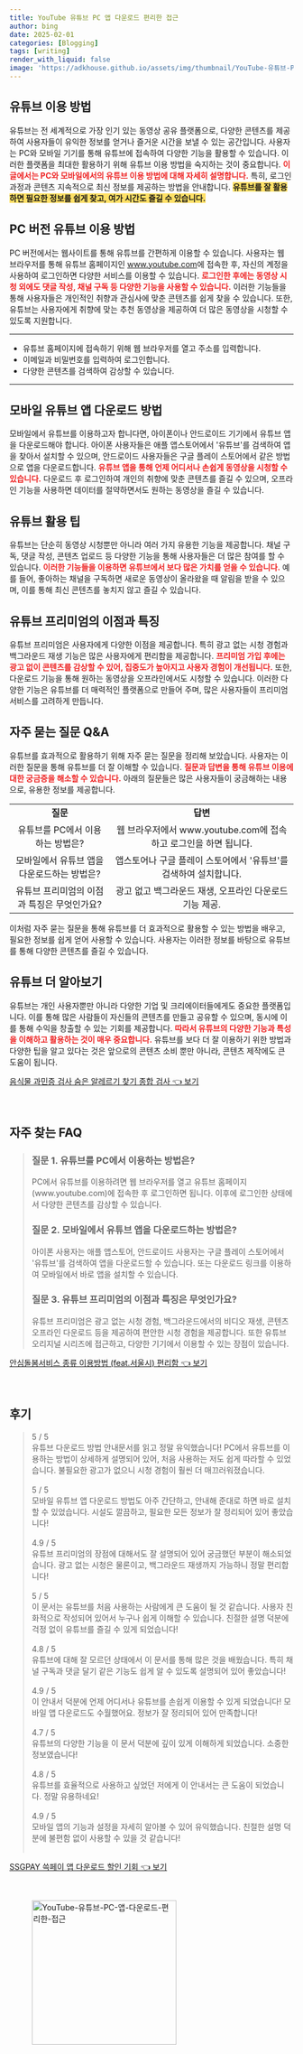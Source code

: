 ```yaml
---
title: YouTube 유튜브 PC 앱 다운로드 편리한 접근
author: bing
date: 2025-02-01
categories: [Blogging]
tags: [writing]
render_with_liquid: false
image: 'https://adkhouse.github.io/assets/img/thumbnail/YouTube-유튜브-PC-앱-다운로드-편리한-접근.webp'
---
```



<h2 id='유튜브_이용_방법'>유튜브 이용 방법</h2>

<p>유튜브는 전 세계적으로 가장 인기 있는 동영상 공유 플랫폼으로, 다양한 콘텐츠를 제공하여 사용자들이 유익한 정보를 얻거나 즐거운 시간을 보낼 수 있는 공간입니다. 사용자는 PC와 모바일 기기를 통해 유튜브에 접속하여 다양한 기능을 활용할 수 있습니다. 이러한 플랫폼을 최대한 활용하기 위해 유튜브 이용 방법을 숙지하는 것이 중요합니다. <b><span style="color: #ee2323;">이 글에서는 PC와 모바일에서의 유튜브 이용 방법에 대해 자세히 설명합니다.</span></b> 특히, 로그인 과정과 콘텐츠 지속적으로 최신 정보를 제공하는 방법을 안내합니다. <b><span style="background-color: #ffe066;">유튜브를 잘 활용하면 필요한 정보를 쉽게 찾고, 여가 시간도 즐길 수 있습니다.</span></b></p>

<h2 id='PC_버전_유튜브_이용_방법'>PC 버전 유튜브 이용 방법</h2>

<p>PC 버전에서는 웹사이트를 통해 유튜브를 간편하게 이용할 수 있습니다. 사용자는 웹 브라우저를 통해 유튜브 홈페이지인 <a href="https://www.youtube.com">www.youtube.com</a>에 접속한 후, 자신의 계정을 사용하여 로그인하면 다양한 서비스를 이용할 수 있습니다. <b><span style="color: #ee2323;">로그인한 후에는 동영상 시청 외에도 댓글 작성, 채널 구독 등 다양한 기능을 사용할 수 있습니다.</span></b> 이러한 기능들을 통해 사용자들은 개인적인 취향과 관심사에 맞춘 콘텐츠를 쉽게 찾을 수 있습니다. 또한, 유튜브는 사용자에게 취향에 맞는 추천 동영상을 제공하여 더 많은 동영상을 시청할 수 있도록 지원합니다.</p>

<hr />

<ul>
    <li>유튜브 홈페이지에 접속하기 위해 웹 브라우저를 열고 주소를 입력합니다.</li>
    <li>이메일과 비밀번호를 입력하여 로그인합니다.</li>
    <li>다양한 콘텐츠를 검색하여 감상할 수 있습니다.</li>
</ul>

<hr />

<h2 id='모바일_유튜브_앱_다운로드_방법'>모바일 유튜브 앱 다운로드 방법</h2>

<p>모바일에서 유튜브를 이용하고자 합니다면, 아이폰이나 안드로이드 기기에서 유튜브 앱을 다운로드해야 합니다. 아이폰 사용자들은 애플 앱스토어에서 '유튜브'를 검색하여 앱을 찾아서 설치할 수 있으며, 안드로이드 사용자들은 구글 플레이 스토어에서 같은 방법으로 앱을 다운로드합니다. <b><span style="color: #ee2323;">유튜브 앱을 통해 언제 어디서나 손쉽게 동영상을 시청할 수 있습니다.</span></b> 다운로드 후 로그인하여 개인의 취향에 맞춘 콘텐츠를 즐길 수 있으며, 오프라인 기능을 사용하면 데이터를 절약하면서도 원하는 동영상을 즐길 수 있습니다.</p>

<h2 id='유튜브_활용_팁'>유튜브 활용 팁</h2>

<p>유튜브는 단순히 동영상 시청뿐만 아니라 여러 가지 유용한 기능을 제공합니다. 채널 구독, 댓글 작성, 콘텐츠 업로드 등 다양한 기능을 통해 사용자들은 더 많은 참여를 할 수 있습니다. <b><span style="color: #ee2323;">이러한 기능들을 이용하면 유튜브에서 보다 많은 가치를 얻을 수 있습니다.</span></b> 예를 들어, 좋아하는 채널을 구독하면 새로운 동영상이 올라왔을 때 알림을 받을 수 있으며, 이를 통해 최신 콘텐츠를 놓치지 않고 즐길 수 있습니다.</p>

<h2 id='유튜브_프리미엄_이점_특징'>유튜브 프리미엄의 이점과 특징</h2>

<p>유튜브 프리미엄은 사용자에게 다양한 이점을 제공합니다. 특히 광고 없는 시청 경험과 백그라운드 재생 기능은 많은 사용자에게 편리함을 제공합니다. <b><span style="color: #ee2323;">프리미엄 가입 후에는 광고 없이 콘텐츠를 감상할 수 있어, 집중도가 높아지고 사용자 경험이 개선됩니다.</span></b> 또한, 다운로드 기능을 통해 원하는 동영상을 오프라인에서도 시청할 수 있습니다. 이러한 다양한 기능은 유튜브를 더 매력적인 플랫폼으로 만들어 주며, 많은 사용자들이 프리미엄 서비스를 고려하게 만듭니다.</p>

<h2 id='자주_묻는_질문_QNA'>자주 묻는 질문 Q&A</h2>

<p>유튜브를 효과적으로 활용하기 위해 자주 묻는 질문을 정리해 보았습니다. 사용자는 이러한 질문을 통해 유튜브를 더 잘 이해할 수 있습니다. <b><span style="color: #ee2323;">질문과 답변을 통해 유튜브 이용에 대한 궁금증을 해소할 수 있습니다.</span></b> 아래의 질문들은 많은 사용자들이 궁금해하는 내용으로, 유용한 정보를 제공합니다.</p>

<table>
    <tr>
        <td style="text-align: center; height: 17px;"><b>질문</b></td>
        <td style="text-align: center; height: 17px;"><b>답변</b></td>
    </tr>
    <tr>
        <td style="text-align: center; height: 17px;">유튜브를 PC에서 이용하는 방법은?</td>
        <td style="text-align: center; height: 17px;">웹 브라우저에서 www.youtube.com에 접속하고 로그인을 하면 됩니다.</td>
    </tr>
    <tr>
        <td style="text-align: center; height: 17px;">모바일에서 유튜브 앱을 다운로드하는 방법은?</td>
        <td style="text-align: center; height: 17px;">앱스토어나 구글 플레이 스토어에서 '유튜브'를 검색하여 설치합니다.</td>
    </tr>
    <tr>
        <td style="text-align: center; height: 17px;">유튜브 프리미엄의 이점과 특징은 무엇인가요?</td>
        <td style="text-align: center; height: 17px;">광고 없고 백그라운드 재생, 오프라인 다운로드 기능 제공.</td>
    </tr>
</table>

<p>이처럼 자주 묻는 질문을 통해 유튜브를 더 효과적으로 활용할 수 있는 방법을 배우고, 필요한 정보를 쉽게 얻어 사용할 수 있습니다. 사용자는 이러한 정보를 바탕으로 유튜브를 통해 다양한 콘텐츠를 즐길 수 있습니다.</p>

<h2 id='유튜브_더_알아보기'>유튜브 더 알아보기</h2>

<p>유튜브는 개인 사용자뿐만 아니라 다양한 기업 및 크리에이터들에게도 중요한 플랫폼입니다. 이를 통해 많은 사람들이 자신들의 콘텐츠를 만들고 공유할 수 있으며, 동시에 이를 통해 수익을 창출할 수 있는 기회를 제공합니다. <b><span style="color: #ee2323;">따라서 유튜브의 다양한 기능과 특성을 이해하고 활용하는 것이 매우 중요합니다.</span></b> 유튜브를 보다 더 잘 이용하기 위한 방법과 다양한 팁을 알고 있다는 것은 앞으로의 콘텐츠 소비 뿐만 아니라, 콘텐츠 제작에도 큰 도움이 됩니다.</p>


<p><a class="click-button" title="음식물 과민증 검사 숨은 알레르기 찾기 종합 검사" href="https://adkhouse.github.io/posts/%EC%9D%8C%EC%8B%9D%EB%AC%BC-%EA%B3%BC%EB%AF%BC%EC%A6%9D-%EA%B2%80%EC%82%AC-%EC%88%A8%EC%9D%80-%EC%95%8C%EB%A0%88%EB%A5%B4%EA%B8%B0-%EC%B0%BE%EA%B8%B0-%EC%A2%85%ED%95%A9-%EA%B2%80%EC%82%AC/" rel="dofollow">음식물 과민증 검사 숨은 알레르기 찾기 종합 검사 👈 보기</a></p><br>
<h2 id='자주_찾는_FAQ'>자주 찾는 FAQ</h2>
<div itemscope="" itemtype="https://schema.org/FAQPage"> 
<blockquote> 
<div itemscope="" itemprop="mainEntity" itemtype="https://schema.org/Question"> 
<h3 itemprop="name">질문 1. 유튜브를 PC에서 이용하는 방법은?</h3> 
<div itemscope="" itemprop="acceptedAnswer" itemtype="https://schema.org/Answer"> 
<span itemprop="text"> 
<p>PC에서 유튜브를 이용하려면 웹 브라우저를 열고 유튜브 홈페이지(www.youtube.com)에 접속한 후 로그인하면 됩니다. 이후에 로그인한 상태에서 다양한 콘텐츠를 감상할 수 있습니다.</p> 
</span> 
</div> 
</div> 

<div itemscope="" itemprop="mainEntity" itemtype="https://schema.org/Question"> 
<h3 itemprop="name">질문 2. 모바일에서 유튜브 앱을 다운로드하는 방법은?</h3> 
<div itemscope="" itemprop="acceptedAnswer" itemtype="https://schema.org/Answer"> 
<span itemprop="text"> 
<p>아이폰 사용자는 애플 앱스토어, 안드로이드 사용자는 구글 플레이 스토어에서 '유튜브'를 검색하여 앱을 다운로드할 수 있습니다. 또는 다운로드 링크를 이용하여 모바일에서 바로 앱을 설치할 수 있습니다.</p> 
</span> 
</div> 
</div> 

<div itemscope="" itemprop="mainEntity" itemtype="https://schema.org/Question"> 
<h3 itemprop="name">질문 3. 유튜브 프리미엄의 이점과 특징은 무엇인가요?</h3> 
<div itemscope="" itemprop="acceptedAnswer" itemtype="https://schema.org/Answer"> 
<span itemprop="text"> 
<p>유튜브 프리미엄은 광고 없는 시청 경험, 백그라운드에서의 비디오 재생, 콘텐츠 오프라인 다운로드 등을 제공하여 편안한 시청 경험을 제공합니다. 또한 유튜브 오리지널 시리즈에 접근하고, 다양한 기기에서 이용할 수 있는 장점이 있습니다.</p> 
</span> 
</div> 
</div> 
</blockquote> 
</div>
<p><a class="click-button" title="안심돌봄서비스 종류 이용방법 (feat.서울시) 편리함" href="https://adkhouse.github.io/posts/%EC%95%88%EC%8B%AC%EB%8F%8C%EB%B4%84%EC%84%9C%EB%B9%84%EC%8A%A4-%EC%A2%85%EB%A5%98-%EC%9D%B4%EC%9A%A9%EB%B0%A9%EB%B2%95-(feat.%EC%84%9C%EC%9A%B8%EC%8B%9C)-%ED%8E%B8%EB%A6%AC%ED%95%A8/" rel="dofollow">안심돌봄서비스 종류 이용방법 (feat.서울시) 편리함 👈 보기</a></p><br>
<h2 id='후기'>후기</h2>
<div itemscope itemtype="https://schema.org/Product">
  <blockquote>
  <div itemprop="review" itemscope itemtype="https://schema.org/Review">
      <div itemprop="reviewRating" itemscope itemtype="https://schema.org/Rating"> <span itemprop="ratingValue">5</span> / <span itemprop="bestRating">5</span> </div>
      <span itemprop="reviewBody">유튜브 다운로드 방법 안내문서를 읽고 정말 유익했습니다! PC에서 유튜브를 이용하는 방법이 상세하게 설명되어 있어, 처음 사용하는 저도 쉽게 따라할 수 있었습니다. 불필요한 광고가 없으니 시청 경험이 훨씬 더 매끄러워졌습니다.</span>
  </div>
  <br>
  <div itemprop="review" itemscope itemtype="https://schema.org/Review">
      <div itemprop="reviewRating" itemscope itemtype="https://schema.org/Rating"> <span itemprop="ratingValue">5</span> / <span itemprop="bestRating">5</span> </div>
      <span itemprop="reviewBody">모바일 유튜브 앱 다운로드 방법도 아주 간단하고, 안내해 준대로 하면 바로 설치할 수 있었습니다. 시설도 깔끔하고, 필요한 모든 정보가 잘 정리되어 있어 좋았습니다!</span>
  </div>
  <br>
  <div itemprop="review" itemscope itemtype="https://schema.org/Review">
      <div itemprop="reviewRating" itemscope itemtype="https://schema.org/Rating"> <span itemprop="ratingValue">4.9</span> / <span itemprop="bestRating">5</span> </div>
      <span itemprop="reviewBody">유튜브 프리미엄의 장점에 대해서도 잘 설명되어 있어 궁금했던 부분이 해소되었습니다. 광고 없는 시청은 물론이고, 백그라운드 재생까지 가능하니 정말 편리합니다!</span>
  </div>
  <br>
  <div itemprop="review" itemscope itemtype="https://schema.org/Review">
      <div itemprop="reviewRating" itemscope itemtype="https://schema.org/Rating"> <span itemprop="ratingValue">5</span> / <span itemprop="bestRating">5</span> </div>
      <span itemprop="reviewBody">이 문서는 유튜브를 처음 사용하는 사람에게 큰 도움이 될 것 같습니다. 사용자 친화적으로 작성되어 있어서 누구나 쉽게 이해할 수 있습니다. 친절한 설명 덕분에 걱정 없이 유튜브를 즐길 수 있게 되었습니다!</span>
  </div>
  <br>
  <div itemprop="review" itemscope itemtype="https://schema.org/Review">
      <div itemprop="reviewRating" itemscope itemtype="https://schema.org/Rating"> <span itemprop="ratingValue">4.8</span> / <span itemprop="bestRating">5</span> </div>
      <span itemprop="reviewBody">유튜브에 대해 잘 모르던 상태에서 이 문서를 통해 많은 것을 배웠습니다. 특히 채널 구독과 댓글 달기 같은 기능도 쉽게 알 수 있도록 설명되어 있어 좋았습니다!</span>
  </div>
  <br>
  <div itemprop="review" itemscope itemtype="https://schema.org/Review">
      <div itemprop="reviewRating" itemscope itemtype="https://schema.org/Rating"> <span itemprop="ratingValue">4.9</span> / <span itemprop="bestRating">5</span> </div>
      <span itemprop="reviewBody">이 안내서 덕분에 언제 어디서나 유튜브를 손쉽게 이용할 수 있게 되었습니다! 모바일 앱 다운로드도 수월했어요. 정보가 잘 정리되어 있어 만족합니다!</span>
  </div>
  <br>
  <div itemprop="review" itemscope itemtype="https://schema.org/Review">
      <div itemprop="reviewRating" itemscope itemtype="https://schema.org/Rating"> <span itemprop="ratingValue">4.7</span> / <span itemprop="bestRating">5</span> </div>
      <span itemprop="reviewBody">유튜브의 다양한 기능을 이 문서 덕분에 깊이 있게 이해하게 되었습니다. 소중한 정보였습니다!</span>
  </div>
  <br>
  <div itemprop="review" itemscope itemtype="https://schema.org/Review">
      <div itemprop="reviewRating" itemscope itemtype="https://schema.org/Rating"> <span itemprop="ratingValue">4.8</span> / <span itemprop="bestRating">5</span> </div>
      <span itemprop="reviewBody">유튜브를 효율적으로 사용하고 싶었던 저에게 이 안내서는 큰 도움이 되었습니다. 정말 유용하네요!</span>
  </div>
  <br>
  <div itemprop="review" itemscope itemtype="https://schema.org/Review">
      <div itemprop="reviewRating" itemscope itemtype="https://schema.org/Rating"> <span itemprop="ratingValue">4.9</span> / <span itemprop="bestRating">5</span> </div>
      <span itemprop="reviewBody">모바일 앱의 기능과 설정을 자세히 알아볼 수 있어 유익했습니다. 친절한 설명 덕분에 불편함 없이 사용할 수 있을 것 같습니다!</span>
  </div>
  <br>
  </blockquote>
</div>
<p><a class="click-button" title="SSGPAY 쓱페이 앱 다운로드 할인 기회" href="https://adkhouse.github.io/posts/SSGPAY-%EC%93%B1%ED%8E%98%EC%9D%B4-%EC%95%B1-%EB%8B%A4%EC%9A%B4%EB%A1%9C%EB%93%9C-%ED%95%A0%EC%9D%B8-%EA%B8%B0%ED%9A%8C/" rel="dofollow">SSGPAY 쓱페이 앱 다운로드 할인 기회 👈 보기</a></p><br>
<figure class="image"><img src="https://adkhouse.github.io/assets/img/thumbnail/YouTube-유튜브-PC-앱-다운로드-편리한-접근.webp" alt="YouTube-유튜브-PC-앱-다운로드-편리한-접근" width="256" height="256"></figure>